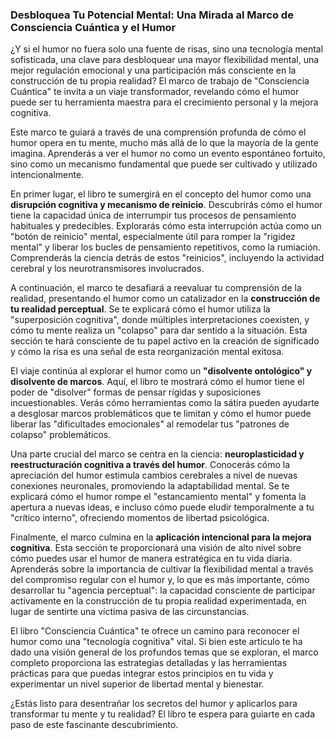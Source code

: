### Desbloquea Tu Potencial Mental: Una Mirada al Marco de Consciencia Cuántica y el Humor
¿Y si el humor no fuera solo una fuente de risas, sino una tecnología mental sofisticada, una clave para desbloquear una mayor flexibilidad mental, una mejor regulación emocional y una participación más consciente en la construcción de tu propia realidad? El marco de trabajo de "Consciencia Cuántica" te invita a un viaje transformador, revelando cómo el humor puede ser tu herramienta maestra para el crecimiento personal y la mejora cognitiva.

Este marco te guiará a través de una comprensión profunda de cómo el humor opera en tu mente, mucho más allá de lo que la mayoría de la gente imagina. Aprenderás a ver el humor no como un evento espontáneo fortuito, sino como un mecanismo fundamental que puede ser cultivado y utilizado intencionalmente.

En primer lugar, el libro te sumergirá en el concepto del humor como una **disrupción cognitiva y mecanismo de reinicio**. Descubrirás cómo el humor tiene la capacidad única de interrumpir tus procesos de pensamiento habituales y predecibles. Explorarás cómo esta interrupción actúa como un "botón de reinicio" mental, especialmente útil para romper la "rigidez mental" y liberar los bucles de pensamiento repetitivos, como la rumiación. Comprenderás la ciencia detrás de estos "reinicios", incluyendo la actividad cerebral y los neurotransmisores involucrados.

A continuación, el marco te desafiará a reevaluar tu comprensión de la realidad, presentando el humor como un catalizador en la **construcción de tu realidad perceptual**. Se te explicará cómo el humor utiliza la "superposición cognitiva", donde múltiples interpretaciones coexisten, y cómo tu mente realiza un "colapso" para dar sentido a la situación. Esta sección te hará consciente de tu papel activo en la creación de significado y cómo la risa es una señal de esta reorganización mental exitosa.

El viaje continúa al explorar el humor como un **"disolvente ontológico" y disolvente de marcos**. Aquí, el libro te mostrará cómo el humor tiene el poder de "disolver" formas de pensar rígidas y suposiciones incuestionables. Verás cómo herramientas como la sátira pueden ayudarte a desglosar marcos problemáticos que te limitan y cómo el humor puede liberar las "dificultades emocionales" al remodelar tus "patrones de colapso" problemáticos.

Una parte crucial del marco se centra en la ciencia: **neuroplasticidad y reestructuración cognitiva a través del humor**. Conocerás cómo la apreciación del humor estimula cambios cerebrales a nivel de nuevas conexiones neuronales, promoviendo la adaptabilidad mental. Se te explicará cómo el humor rompe el "estancamiento mental" y fomenta la apertura a nuevas ideas, e incluso cómo puede eludir temporalmente a tu "crítico interno", ofreciendo momentos de libertad psicológica.

Finalmente, el marco culmina en la **aplicación intencional para la mejora cognitiva**. Esta sección te proporcionará una visión de alto nivel sobre cómo puedes usar el humor de manera estratégica en tu vida diaria. Aprenderás sobre la importancia de cultivar la flexibilidad mental a través del compromiso regular con el humor y, lo que es más importante, cómo desarrollar tu "agencia perceptual": la capacidad consciente de participar activamente en la construcción de tu propia realidad experimentada, en lugar de sentirte una víctima pasiva de las circunstancias.

El libro "Consciencia Cuántica" te ofrece un camino para reconocer el humor como una "tecnología cognitiva" vital. Si bien este artículo te ha dado una visión general de los profundos temas que se exploran, el marco completo proporciona las estrategias detalladas y las herramientas prácticas para que puedas integrar estos principios en tu vida y experimentar un nivel superior de libertad mental y bienestar.

¿Estás listo para desentrañar los secretos del humor y aplicarlos para transformar tu mente y tu realidad? El libro te espera para guiarte en cada paso de este fascinante descubrimiento.